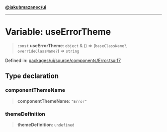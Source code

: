 [**@jakubmazanec/ui**](../README.md)

---

# Variable: useErrorTheme

> `const` **useErrorTheme**: `object` & () => (`baseClassName?`, `overrideClassName?`) => `string`

Defined in:
[packages/ui/source/components/Error.tsx:17](https://github.com/jakubmazanec/tools/blob/5907d31a071e860d7db8b8a00f698d18fe23e18a/packages/ui/source/components/Error.tsx#L17)

## Type declaration

### componentThemeName

> **componentThemeName**: `"Error"`

### themeDefinition

> **themeDefinition**: `undefined`
